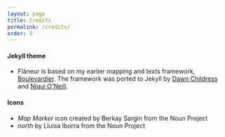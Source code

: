 ```yaml
---
layout: page
title: Credits
permalink: /credits/
order: 5
---
```


#### Jekyll theme
* Flâneur is based on my earlier mapping and texts framework, [Boulevardier](https://github.com/kirschbombe/boulevardier). The framework was ported to Jekyll by [Dawn Childress](https://github.com/kirschbombe) and [Niqui O'Neill](https://github.com/dnoneill).


#### Icons
* _Map Marker_ icon created by Berkay Sargin from the Noun Project
* _north_ by Lluisa Iborra from the Noun Project